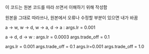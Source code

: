 이 코드는 원본 코드를 따라 쓰면서 이해하기 위해 작성함

원본을 그대로 따라쓰나, 원본에서 오류나 수정할 부분이 있으면 내가 바꿈

<office31 data>
a -> w, w -> d, w -> a, d -> a : args.lr = 0.001

a -> d, d -> w : args.lr = 0.0003
args.trade_off = 0.1

<image-clef>
args.lr = 0.001
args.trade_off = 0.1

<visda>
args.lr=0.001
args.trade_off = 1.0

